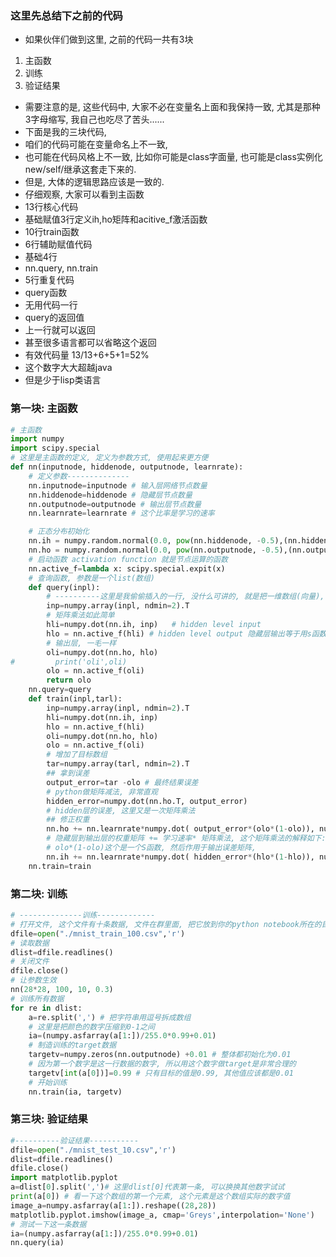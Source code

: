 ### 这里先总结下之前的代码

- 如果伙伴们做到这里, 之前的代码一共有3块
1. 主函数
2. 训练
3. 验证结果

- 需要注意的是, 这些代码中, 大家不必在变量名上面和我保持一致, 尤其是那种3字母缩写, 我自己也吃尽了苦头......
- 下面是我的三块代码, 
 - 咱们的代码可能在变量命名上不一致, 
 - 也可能在代码风格上不一致, 比如你可能是class字面量, 也可能是class实例化new/self/继承这套走下来的.
 - 但是, 大体的逻辑思路应该是一致的.
 - 仔细观察, 大家可以看到主函数
  - 13行核心代码
   - 基础赋值3行定义ih,ho矩阵和acitive_f激活函数
   - 10行train函数
  - 6行辅助赋值代码
   - 基础4行
   - nn.query, nn.train
  - 5行重复代码
   - query函数
  - 无用代码一行
   - query的返回值
   - 上一行就可以返回
   - 甚至很多语言都可以省略这个返回
  - 有效代码量 13/13+6+5+1=52% 
   - 这个数字大大超越java
   - 但是少于lisp类语言



### 第一块: 主函数
```python
# 主函数
import numpy
import scipy.special
# 这里是主函数的定义, 定义为参数方式, 使用起来更方便
def nn(inputnode, hiddenode, outputnode, learnrate):
    # 定义参数--------------
    nn.inputnode=inputnode # 输入层网络节点数量
    nn.hiddenode=hiddenode # 隐藏层节点数量
    nn.outputnode=outputnode # 输出层节点数量
    nn.learnrate=learnrate # 这个比率是学习的速率

    # 正态分布初始化
    nn.ih = numpy.random.normal(0.0, pow(nn.hiddenode, -0.5),(nn.hiddenode, nn.inputnode))
    nn.ho = numpy.random.normal(0.0, pow(nn.outputnode, -0.5),(nn.outputnode, nn.hiddenode))
    # 启动函数 activation function 就是节点运算的函数
    nn.active_f=lambda x: scipy.special.expit(x)
    # 查询函数, 参数是一个list(数组)
    def query(inpl):
        # ----------这里是我偷偷插入的一行, 没什么可讲的, 就是把一维数组(向量), 整理成为二维矩阵
        inp=numpy.array(inpl, ndmin=2).T
        # 矩阵乘法如此简单
        hli=numpy.dot(nn.ih, inp)   # hidden level input
        hlo = nn.active_f(hli) # hidden level output 隐藏层输出等于用s函数处理一下输入
        # 输出层, 一毛一样
        oli=numpy.dot(nn.ho, hlo)
#         print('oli',oli)
        olo = nn.active_f(oli)
        return olo
    nn.query=query
    def train(inpl,tarl):
        inp=numpy.array(inpl, ndmin=2).T
        hli=numpy.dot(nn.ih, inp)   
        hlo = nn.active_f(hli) 
        oli=numpy.dot(nn.ho, hlo)   
        olo = nn.active_f(oli) 
        # 增加了目标数组
        tar=numpy.array(tarl, ndmin=2).T
        ## 拿到误差
        output_error=tar -olo # 最终结果误差
        # python做矩阵减法, 非常直观
        hidden_error=numpy.dot(nn.ho.T, output_error) 
        # hidden层的误差, 这里又是一次矩阵乘法
        ## 修正权重
        nn.ho += nn.learnrate*numpy.dot( output_error*(olo*(1-olo)), numpy.transpose(hlo))
        # 隐藏层到输出层的权重矩阵 += 学习速率* 矩阵乘法, 这个矩阵乘法的解释如下: 
        # olo*(1-olo)这个是一个S函数, 然后作用于输出误差矩阵,
        nn.ih += nn.learnrate*numpy.dot( hidden_error*(hlo*(1-hlo)), numpy.transpose(inp))
    nn.train=train
```
### 第二块: 训练
```python
# --------------训练-------------
# 打开文件, 这个文件有十条数据, 文件在群里面, 把它放到你的python notebook所在的目录
dfile=open("./mnist_train_100.csv",'r')
# 读取数据
dlist=dfile.readlines()
# 关闭文件
dfile.close()
# 让参数生效
nn(28*28, 100, 10, 0.3)
# 训练所有数据
for re in dlist:
    a=re.split(',') # 把字符串用逗号拆成数组
    # 这里是把颜色的数字压缩到0-1之间
    ia=(numpy.asfarray(a[1:])/255.0*0.99+0.01)
    # 制造训练的target数据
    targetv=numpy.zeros(nn.outputnode) +0.01 # 整体都初始化为0.01
    # 因为第一个数字是这一行数据的数字, 所以用这个数字做target是非常合理的
    targetv[int(a[0])]=0.99 # 只有目标的值是0.99, 其他值应该都是0.01
    # 开始训练
    nn.train(ia, targetv)
```

### 第三块: 验证结果
```python
#----------验证结果-----------
dfile=open("./mnist_test_10.csv",'r')
dlist=dfile.readlines()
dfile.close()
import matplotlib.pyplot
a=dlist[0].split(',')# 这里dlist[0]代表第一条, 可以换换其他数字试试
print(a[0]) # 看一下这个数组的第一个元素, 这个元素是这个数组实际的数字值
image_a=numpy.asfarray(a[1:]).reshape((28,28))
matplotlib.pyplot.imshow(image_a, cmap='Greys',interpolation='None')
# 测试一下这一条数据
ia=(numpy.asfarray(a[1:])/255.0*0.99+0.01)
nn.query(ia) 
```